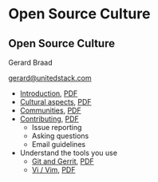 # Open Source Culture

## Open Source Culture
Gerard Braad

gerard@unitedstack.com


  * [Introduction](./01-introduction.html), [PDF](./01-introduction.pdf)
  * [Cultural aspects](./02-cultural-aspects.html), [PDF](./02-cultural-aspects.pdf)
  * [Communities](./03-communities.html), [PDF](./03-communities.pdf)
  * [Contributing](./04-contributing.html), [PDF](./04-contributing.pdf)
    * Issue reporting
    * Asking questions
    * Email guidelines
  * Understand the tools you use
    * [Git and Gerrit](./05-git-and-gerrit.html), [PDF](./05-git-and-gerrit.pdf)
    * [Vi / Vim](./06-vim-editor.html), [PDF](./06-vim-editor.pdf)
